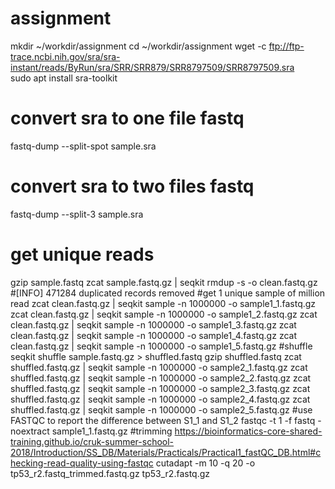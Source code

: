 # assignment
mkdir ~/workdir/assignment
cd ~/workdir/assignment
wget -c ftp://ftp-trace.ncbi.nih.gov/sra/sra-instant/reads/ByRun/sra/SRR/SRR879/SRR8797509/SRR8797509.sra  
 sudo apt install sra-toolkit
 # convert sra to one file fastq
fastq-dump --split-spot sample.sra  
 # convert sra to two files fastq
 fastq-dump --split-3 sample.sra
# get unique reads
gzip sample.fastq
zcat sample.fastq.gz | seqkit rmdup -s -o clean.fastq.gz
#[INFO] 471284 duplicated records removed
#get 1 unique sample of million read
zcat clean.fastq.gz | seqkit sample -n 1000000 -o sample1_1.fastq.gz
zcat clean.fastq.gz | seqkit sample -n 1000000 -o sample1_2.fastq.gz
zcat clean.fastq.gz | seqkit sample -n 1000000 -o sample1_3.fastq.gz
zcat clean.fastq.gz | seqkit sample -n 1000000 -o sample1_4.fastq.gz
zcat clean.fastq.gz | seqkit sample -n 1000000 -o sample1_5.fastq.gz
#shuffle
seqkit shuffle sample.fastq.gz > shuffled.fastq
gzip shuffled.fastq
zcat shuffled.fastq.gz | seqkit sample -n 1000000 -o sample2_1.fastq.gz
zcat shuffled.fastq.gz | seqkit sample -n 1000000 -o sample2_2.fastq.gz
zcat shuffled.fastq.gz | seqkit sample -n 1000000 -o sample2_3.fastq.gz
zcat shuffled.fastq.gz | seqkit sample -n 1000000 -o sample2_4.fastq.gz
zcat shuffled.fastq.gz | seqkit sample -n 1000000 -o sample2_5.fastq.gz
#use FASTQC to report the difference between S1_1 and S1_2
fastqc -t 1 -f fastq -noextract sample1_1.fastq.gz
#trimming
https://bioinformatics-core-shared-training.github.io/cruk-summer-school-2018/Introduction/SS_DB/Materials/Practicals/Practical1_fastQC_DB.html#checking-read-quality-using-fastqc
cutadapt -m 10 -q 20 -o tp53_r2.fastq_trimmed.fastq.gz tp53_r2.fastq.gz
 

